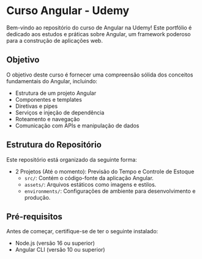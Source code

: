 # Curso Angular - Udemy

Bem-vindo ao repositório do curso de Angular na Udemy! Este portfólio é dedicado aos estudos e práticas sobre Angular, um framework poderoso para a construção de aplicações web.

## Objetivo

O objetivo deste curso é fornecer uma compreensão sólida dos conceitos fundamentais do Angular, incluindo:

- Estrutura de um projeto Angular
- Componentes e templates
- Diretivas e pipes
- Serviços e injeção de dependência
- Roteamento e navegação
- Comunicação com APIs e manipulação de dados

## Estrutura do Repositório

Este repositório está organizado da seguinte forma:

- 2 Projetos (Até o momento): Previsão do Tempo e Controle de Estoque
    - `src/`: Contém o código-fonte da aplicação Angular.
    - `assets/`: Arquivos estáticos como imagens e estilos.
    - `environments/`: Configurações de ambiente para desenvolvimento e produção.

## Pré-requisitos

Antes de começar, certifique-se de ter o seguinte instalado:

- Node.js (versão 16 ou superior)
- Angular CLI (versão 10 ou superior)
